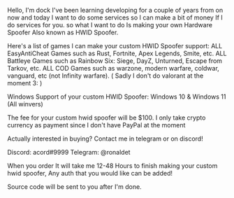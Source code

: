 Hello, I'm dock I've been learning developing for a couple of years from on now and today I want to do some services so I can make a bit of money If I do services for you.
so what I want to do Is making your own Hardware Spoofer Also known as HWID Spoofer.

Here's a list of games I can make your custom HWID Spoofer support:
ALL EasyAntiCheat Games such as Rust, Fortnite, Apex Legends, Smite, etc.
ALL Battleye Games such as Rainbow Six: Siege, DayZ, Unturned, Escape from Tarkov, etc. 
ALL COD Games such as warzone, modern warfare, coldwar, vanguard, etc (not Infinity warfare).
( Sadly I don't do valorant at the moment 3: )

Windows Support of your custom HWID Spoofer: Windows 10 & Windows 11 (All winvers)

The fee for your custom hwid spoofer will be $100.
I only take crypto currency as payment since I don't have PayPal at the moment

Actually interested in buying? Contact me in telegram or on discord!

Discord: acord#9999
Telegram: @ronaldet

When you order It will take me 12-48 Hours to finish making your custom hwid spoofer, Any auth that you would like can be added!

Source code will be sent to you after I'm done.
